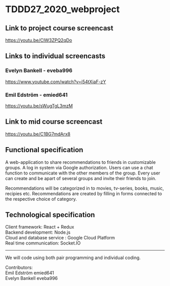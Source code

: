 # TDDD27_2020_webproject

## Link to project course screencast
https://youtu.be/CIW3ZPQ2qDo

## Links to individual screencasts
### Evelyn Bankell - eveba996
https://www.youtube.com/watch?v=i54tXiaF-zY

### Emil Edström - emied641
https://youtu.be/sWugTgL3mzM


## Link to mid course screencast
https://youtu.be/C1BG7mdArx8


## Functional specification
A web-application to share recommendations to friends in customizable groups. A log in system via Google authorization. Users can use a chat function to communicate with the other members of the group. Every user can create and be apart of several groups and invite their friends to join. 

Recommendations will be categorized in to movies, tv-series, books, music, recipies etc. Recommendations are created by filling in forms connected to the respective choice of category.

## Technological specification

Client framework: React + Redux  
Backend development: Node.js  
Cloud and database service : Google Cloud Platform  
Real time communication: Socket.IO  


---

We will code using both pair programming and individual coding.


Contributors:  
Emil Edström emied641  
Evelyn Bankell eveba996  
